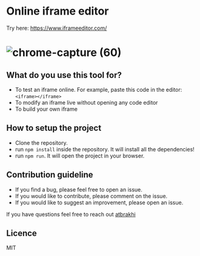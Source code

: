 # Online iframe editor
Try here: https://www.iframeeditor.com/

# ![chrome-capture (60)](https://user-images.githubusercontent.com/9638740/116007746-8d49a200-a611-11eb-8b1a-c12cc731891c.gif)



## What do you use this tool for?
- To test an iframe online. For example, paste this code in the editor: `<iframe></iframe>`
- To modify an iframe live without opening any code editor
- To build your own iframe

## How to setup the project

- Clone the repository.
- run `npm install` inside the repository. It will install all the dependencies!
- run `npm run`. It will open the project in your browser.


## Contribution guideline
- If you find a bug, please feel free to open an issue. 
- If you would like to contribute, please comment on the issue.
- If you would like to suggest an improvement, please open an issue.

If you have questions feel free to reach out [atbrakhi](https://twitter.com/atbrakhi)


## Licence
MIT
